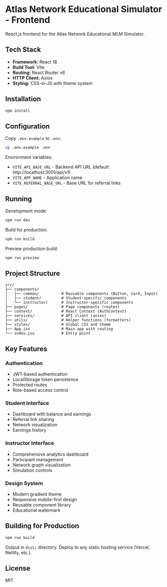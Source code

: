 # Atlas Network Educational Simulator - Frontend

React.js frontend for the Atlas Network Educational MLM Simulator.

## Tech Stack

- **Framework:** React 18
- **Build Tool:** Vite
- **Routing:** React Router v6
- **HTTP Client:** Axios
- **Styling:** CSS-in-JS with theme system

## Installation

```bash
npm install
```

## Configuration

Copy `.env.example` to `.env`:

```bash
cp .env.example .env
```

Environment variables:

- `VITE_API_BASE_URL` - Backend API URL (default: http://localhost:3001/api/v1)
- `VITE_APP_NAME` - Application name
- `VITE_REFERRAL_BASE_URL` - Base URL for referral links

## Running

Development mode:
```bash
npm run dev
```

Build for production:
```bash
npm run build
```

Preview production build:
```bash
npm run preview
```

## Project Structure

```
src/
├── components/
│   ├── common/          # Reusable components (Button, Card, Input)
│   ├── student/         # Student-specific components
│   └── instructor/      # Instructor-specific components
├── pages/               # Page components (routes)
├── context/             # React Context (AuthContext)
├── services/            # API client (axios)
├── utils/               # Helper functions (formatters)
├── styles/              # Global CSS and theme
├── App.jsx              # Main app with routing
└── index.jsx            # Entry point
```

## Key Features

### Authentication

- JWT-based authentication
- LocalStorage token persistence
- Protected routes
- Role-based access control

### Student Interface

- Dashboard with balance and earnings
- Referral link sharing
- Network visualization
- Earnings history

### Instructor Interface

- Comprehensive analytics dashboard
- Participant management
- Network graph visualization
- Simulation controls

### Design System

- Modern gradient theme
- Responsive mobile-first design
- Reusable component library
- Educational watermark

## Building for Production

```bash
npm run build
```

Output in `dist/` directory. Deploy to any static hosting service (Vercel, Netlify, etc.).

## License

MIT
